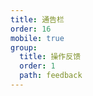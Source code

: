 ```yaml
---
title: 通告栏
order: 16
mobile: true
group:
  title: 操作反馈
  order: 1
  path: feedback
---
```


<code src="../demo/NoticeBar.jsx"></code>
<API src="../src/NoticeBar.tsx"></API>
